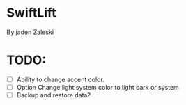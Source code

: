 #  SwiftLift
By jaden Zaleski

# TODO:
- [ ] Ability to change accent color.
- [ ] Option Change light system color to light dark or system
- [ ] Backup and restore data?

